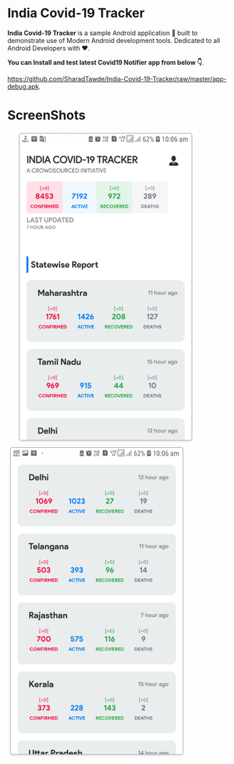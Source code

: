 # India Covid-19 Tracker
**India Covid-19 Tracker** is a sample Android application 📱 built to demonstrate use of Modern Android development tools. Dedicated to all Android Developers with ❤️.

**You can Install and test latest Covid19 Notifier app from below 👇**.

https://github.com/SharadTawde/India-Covid-19-Tracker/raw/master/app-debug.apk.


# ScreenShots

<div align="start">
    <img hspace="20" src="/screenshot_1.png" width="400px"</img>
    <img src="/screenshot_2.png" width="400px"</img>
</div>
